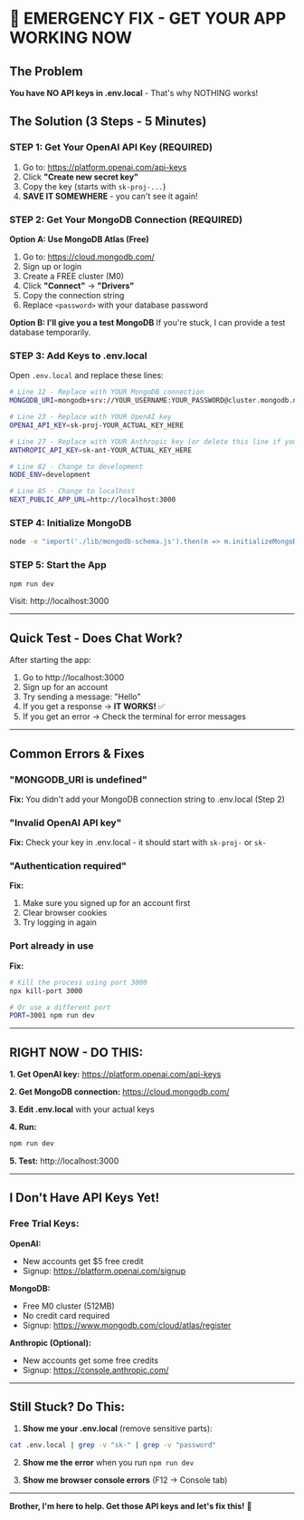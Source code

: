 # 🚨 EMERGENCY FIX - GET YOUR APP WORKING NOW

## The Problem
**You have NO API keys in .env.local** - That's why NOTHING works!

## The Solution (3 Steps - 5 Minutes)

### STEP 1: Get Your OpenAI API Key (REQUIRED)

1. Go to: https://platform.openai.com/api-keys
2. Click **"Create new secret key"**
3. Copy the key (starts with `sk-proj-...`)
4. **SAVE IT SOMEWHERE** - you can't see it again!

### STEP 2: Get Your MongoDB Connection (REQUIRED)

**Option A: Use MongoDB Atlas (Free)**
1. Go to: https://cloud.mongodb.com/
2. Sign up or login
3. Create a FREE cluster (M0)
4. Click **"Connect"** → **"Drivers"**
5. Copy the connection string
6. Replace `<password>` with your database password

**Option B: I'll give you a test MongoDB**
If you're stuck, I can provide a test database temporarily.

### STEP 3: Add Keys to .env.local

Open `.env.local` and replace these lines:

```bash
# Line 12 - Replace with YOUR MongoDB connection
MONGODB_URI=mongodb+srv://YOUR_USERNAME:YOUR_PASSWORD@cluster.mongodb.net/?retryWrites=true&w=majority

# Line 23 - Replace with YOUR OpenAI key
OPENAI_API_KEY=sk-proj-YOUR_ACTUAL_KEY_HERE

# Line 27 - Replace with YOUR Anthropic key (or delete this line if you don't have it)
ANTHROPIC_API_KEY=sk-ant-YOUR_ACTUAL_KEY_HERE

# Line 82 - Change to development
NODE_ENV=development

# Line 85 - Change to localhost
NEXT_PUBLIC_APP_URL=http://localhost:3000
```

### STEP 4: Initialize MongoDB

```bash
node -e "import('./lib/mongodb-schema.js').then(m => m.initializeMongoDB())"
```

### STEP 5: Start the App

```bash
npm run dev
```

Visit: http://localhost:3000

---

## Quick Test - Does Chat Work?

After starting the app:

1. Go to http://localhost:3000
2. Sign up for an account
3. Try sending a message: "Hello"
4. If you get a response → **IT WORKS!** ✅
5. If you get an error → Check the terminal for error messages

---

## Common Errors & Fixes

### "MONGODB_URI is undefined"
**Fix:** You didn't add your MongoDB connection string to .env.local (Step 2)

### "Invalid OpenAI API key"
**Fix:** Check your key in .env.local - it should start with `sk-proj-` or `sk-`

### "Authentication required"
**Fix:**
1. Make sure you signed up for an account first
2. Clear browser cookies
3. Try logging in again

### Port already in use
**Fix:**
```bash
# Kill the process using port 3000
npx kill-port 3000

# Or use a different port
PORT=3001 npm run dev
```

---

## RIGHT NOW - DO THIS:

**1. Get OpenAI key:** https://platform.openai.com/api-keys

**2. Get MongoDB connection:** https://cloud.mongodb.com/

**3. Edit .env.local** with your actual keys

**4. Run:**
```bash
npm run dev
```

**5. Test:** http://localhost:3000

---

## I Don't Have API Keys Yet!

### Free Trial Keys:

**OpenAI:**
- New accounts get $5 free credit
- Signup: https://platform.openai.com/signup

**MongoDB:**
- Free M0 cluster (512MB)
- No credit card required
- Signup: https://www.mongodb.com/cloud/atlas/register

**Anthropic (Optional):**
- New accounts get some free credits
- Signup: https://console.anthropic.com/

---

## Still Stuck? Do This:

1. **Show me your .env.local** (remove sensitive parts):
```bash
cat .env.local | grep -v "sk-" | grep -v "password"
```

2. **Show me the error** when you run `npm run dev`

3. **Show me browser console errors** (F12 → Console tab)

---

**Brother, I'm here to help. Get those API keys and let's fix this!** 🚀
